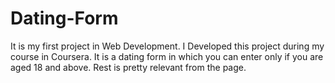 # Dating-Form
It is my first project in Web Development.
I Developed this project during my course in Coursera.
It is a dating form in which you can enter only if you are aged 18 and above.
Rest is pretty relevant from the page.

